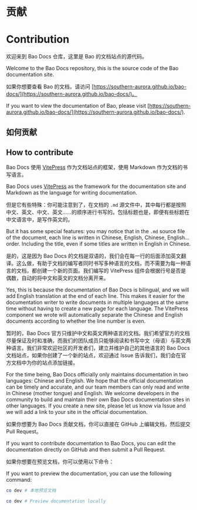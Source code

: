 <I18N>

# 贡献

# Contribution

欢迎来到 Bao Docs 仓库，这里是 Bao 的文档站点的源代码。

Welcome to the Bao Docs repository, this is the source code of the Bao documentation site.

如果你想要查看 Bao 的文档，请访问 [https://southern-aurora.github.io/bao-docs/](https://southern-aurora.github.io/bao-docs/)。

If you want to view the documentation of Bao, please visit [https://southern-aurora.github.io/bao-docs/](https://southern-aurora.github.io/bao-docs/).

## 如何贡献

## How to contribute

Bao Docs 使用 [VitePress](https://vitepress.dev/) 作为文档站点的框架，使用 Markdown 作为文档的书写语言。

Bao Docs uses [VitePress](https://vitepress.dev/) as the framework for the documentation site and Markdown as the language for writing documentation.

但是它有些特殊：你可能注意到了，在文档的 `.md` 源文件中，其中每行都是按照中文、英文、中文、英文……的顺序进行书写的。包括标题也是，即便有些标题在中文语言中，是写作英文的。

But it has some special features: you may notice that in the `.md` source file of the document, each line is written in Chinese, English, Chinese, English... order. Including the title, even if some titles are written in English in Chinese.

是的，这是因为 Bao Docs 的文档是双语的，我们会在每一行的后面添加英文翻译。这么做，有助于文档的编写者同时书写多种语言的文档，而不需要为每一种语言的文档，都创建一个新的页面。我们编写的 VitePress 组件会根据行号是否是偶数，自动的将中文和英文的文档分离开来。

Yes, this is because the documentation of Bao Docs is bilingual, and we will add English translation at the end of each line. This makes it easier for the documentation writer to write documents in multiple languages at the same time without having to create a new page for each language. The VitePress component we wrote will automatically separate the Chinese and English documents according to whether the line number is even.

暂时的，Bao Docs 官方只维护中文和英文两种语言的文档。我们希望官方的文档尽量保证及时和准确，而我们的团队成员只能够阅读和书写中文（母语）与英文两种语言。我们非常欢迎社区的开发者们，建立并维护自己的其他语言的 Bao Docs 文档站点，如果你创建了一个新的站点，欢迎通过 Issue 告诉我们，我们会在官方文档中为你的站点添加链接。

For the time being, Bao Docs officially only maintains documentation in two languages: Chinese and English. We hope that the official documentation can be timely and accurate, and our team members can only read and write in Chinese (mother tongue) and English. We welcome developers in the community to build and maintain their own Bao Docs documentation sites in other languages. If you create a new site, please let us know via Issue and we will add a link to your site in the official documentation.

如果你想要为 Bao Docs 贡献文档，你可以直接在 GitHub 上编辑文档，然后提交 Pull Request。

If you want to contribute documentation to Bao Docs, you can edit the documentation directly on GitHub and then submit a Pull Request.

如果你想要在预览文档，你可以使用以下命令：

If you want to preview the documentation, you can use the following command:

```bash
co dev # 本地预览文档
```

```bash
co dev # Preview documentation locally
```

</I18N>
